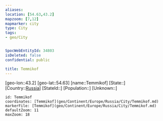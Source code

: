 ```yaml
---
aliases: 
location: [54.63,43.2]
mapzoom: [7,12] 
mapmarker: city 
type: City
tags:
- geo/City


SpocWebEntityId: 34803
isDeleted: false
confidential: public

title: Temmikof
---
```

[geo-lon::43.2]
[geo-lat::54.63]
[name::Temmikof]
[State::]
[Country::[Russia](geo/Continent/Europe/Russia.md)]
[StateId::]
[Population::]
[Unknown::]


```leaflet
id: Temmikof
coordinates: [Temmikof](geo/Continent/Europe/Russia/City/Temmikof.md)
markerFile: [Temmikof](geo/Continent/Europe/Russia/City/Temmikof.md)
defaultZoom: 11 
maxZoom: 18
```


